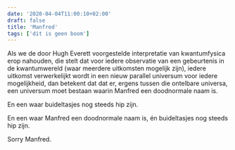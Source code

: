 ```yaml
---
date: '2020-04-04T11:00:10+02:00'
draft: false
title: 'Manfred'
tags: ['dit is geen boom']
---
```


Als we de door Hugh Everett voorgestelde interpretatie van kwantumfysica erop nahouden, die stelt dat voor iedere observatie van een gebeurtenis in de kwantumwereld (waar meerdere uitkomsten mogelijk zijn), iedere uitkomst verwerkelijkt wordt in een nieuw parallel universum voor iedere mogelijkheid, dan betekent dat dat er, ergens tussen die ontelbare universa, een universum moet bestaan waarin Manfred een doodnormale naam is.

En een waar buideltasjes nog steeds hip zijn.

En een waar Manfred een doodnormale naam is, én buideltasjes nog steeds hip zijn.

Sorry Manfred. 
